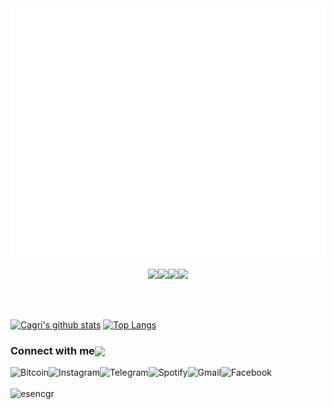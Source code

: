 
<div align="center">
	<img src="https://github.com/mirshahbazi/mirshahbazi/blob/main/welcome.svg" width="800" height="400">
	<br>
</div>

<p align="center">
  <img src="https://media3.giphy.com/media/ln7z2eWriiQAllfVcn/200w.webp" width="100"><img src="https://i.giphy.com/media/eNAsjO55tPbgaor7ma/200w.webp" width="100"><img src="https://i.giphy.com/media/KzJkzjggfGN5Py6nkT/200.webp" width="100"><img src="https://i.giphy.com/media/IdyAQJVN2kVPNUrojM/200.webp" width="100">
</p>
<br>
<br>


 


[![Cagri's github stats](https://github-readme-stats.vercel.app/api?username=mirshahbazi&show_icons=true&theme=tokyonight&hide=prs)](https://github.com/esncgr/github-readme-stats)
[![Top Langs](https://github-readme-stats.vercel.app/api/top-langs/?username=JakeWharton&langs_count=9&hide=javascript,html,css,assembly&layout=compact&theme=tokyonight)](https://github.com/esencgr/github-readme-stats) 




<h3 align="left">Connect with me<img align="center" src="https://github.com/rajput2107/rajput2107/blob/master/Assets/Handshake.gif" height="33px" /></h3> 

<!--
<a href="https://t.me/starkdmi">
  <img align="left" alt="Telegram" width="28px" src="https://raw.githubusercontent.com/starkdmi/starkdmi/master/Assets/Telegram.svg" />
</a>

<a href="https://www.facebook.com/starkdmi">
  <img align="left" alt="Facebook" width="28px" src="https://raw.githubusercontent.com/starkdmi/starkdmi/master/Assets/Facebook.svg"/>
</a>

<a href="https://www.instagram.com/starkdmi">
  <img align="left" alt="Instagram" width="28px" src="https://raw.githubusercontent.com/starkdmi/starkdmi/master/Assets/Instagram.svg" />
</a>

<a href="mailto:starkov100@gmail.com">
  <img align="left" alt="Gmail" width="28px" src="https://raw.githubusercontent.com/starkdmi/starkdmi/master/Assets/Gmail.svg" />
</a>-->

<!--<a href="https://t.me/starkdmi">
  <img align="left" alt="Telegram" src="https://img.shields.io/badge/-TELEGRAM-2CA5E0?style=for-the-badge&logo=telegram&logoColor=white" />
</a>

<a href="https://www.facebook.com/starkdmi">
  <img align="left" alt="Facebook" src="https://img.shields.io/badge/facebook-%231877F2.svg?&style=for-the-badge&logo=facebook&logoColor=white"/>
</a>

<a href="https://www.instagram.com/starkdmi">
  <img align="left" alt="Instagram" src="https://img.shields.io/badge/instagram-ea4456.svg?&style=for-the-badge&logo=instagram&logoColor=white" />
</a>

<a href="mailto:starkov100@gmail.com">
  <img align="left" alt="Gmail" src="https://img.shields.io/badge/-GMAIL-D14836?style=for-the-badge&logo=gmail&logoColor=white" />
</a>

<a href="https://spoti.fi/32TSEGe">
  <img align="left" alt="Spotify" src="https://img.shields.io/badge/spotify-%231ED760.svg?&style=for-the-badge&logo=spotify&logoColor=white" />
</a>-->



<!--<a href="https://t.me/starkdmi">
  <img align="left" alt="Telegram" height="28px" src="https://img.shields.io/badge/-starkdmi-2ba7e0?logo=telegram&logoColor=white&style=flat-square&labelColor=555555" />
</a>

<a href="https://www.facebook.com/starkdmi">
  <img align="left" alt="Facebook" height="28px" src="https://img.shields.io/badge/-starkdmi-1978f3?logo=facebook&logoColor=white&style=flat-square&labelColor=555555"/>
</a>

<a href="https://www.instagram.com/starkdmi">
  <img align="left" alt="Instagram" height="28px" src="https://img.shields.io/badge/-starkdmi-ea4456?logo=instagram&logoColor=white&style=flat-square&labelColor=555555" />
</a>


<a href="mailto:starkov100@gmail.com">
  <img align="left" alt="Gmail" height="28px" src="https://img.shields.io/badge/-starkov100@gmail.com-d24936?logo=gmail&logoColor=white&style=flat-square&labelColor=555555" />
</a>

<a href="mailto:starkov100@gmail.com">
  <img align="left" alt="Gmail" height="28px" src="https://img.shields.io/badge/-starkov100@gmail.com-555555?logo=gmail&logoColor=white&style=flat-square&labelColor=d24936" />
</a>

<a href="https://spoti.fi/32TSEGe">
  <img align="left" alt="Spotify" height="28px" src="https://img.shields.io/badge/-starkdmi-21d761?logo=spotify&logoColor=white&style=flat-square&labelColor=21d761" />
</a>-->




<a href="https://www.binance.com/en/register?ref=37494855">
  <img align="left" alt="Bitcoin" src="https://img.shields.io/badge/dynamic/json?color=ff9900&style=for-the-badge&label=%E2%82%BF&query=price&suffix=%20$&url=https%3A%2F%2Fapi.binance.com%2Fapi%2Fv3%2Fticker%2Fprice%3Fsymbol%3DBTCUSDT" />
</a>
 
<a href="https://www.instagram.com/starkdmi">
  <img align="left" alt="Instagram" src="https://img.shields.io/badge/instagram-ea4456.svg?&style=for-the-badge&logo=instagram&logoColor=white" />
</a>

<a href="https://t.me/starkdmi">
  <img align="left" alt="Telegram" src="https://img.shields.io/badge/-TELEGRAM-2CA5E0?style=for-the-badge&logo=telegram&logoColor=white" />
</a>

<a href="https://spoti.fi/32TSEGe">
  <img align="left" alt="Spotify" src="https://img.shields.io/badge/spotify-%231ED760.svg?&style=for-the-badge&logo=spotify&logoColor=white" />
</a>

<a href="mailto:starkov100@gmail.com">
  <img align="left" alt="Gmail" src="https://img.shields.io/badge/-GMAIL-D14836?style=for-the-badge&logo=gmail&logoColor=white" />
</a>

<a href="https://www.facebook.com/starkdmi">
  <img align="left" alt="Facebook" src="https://img.shields.io/badge/facebook-%231877F2.svg?&style=for-the-badge&logo=facebook&logoColor=white"/>
</a>
 
<!--<a href="https://github.com/starkdmi">
  <img align="left" alt="Counter" height="28" src="https://komarev.com/ghpvc/?username=starkdmi&style=flat-square&label=😎" />
</a>-->
 

</br>
</br>

<img src="https://komarev.com/ghpvc/?username=mirshahbazi" alt="esencgr" width="141" height="26"/> 







